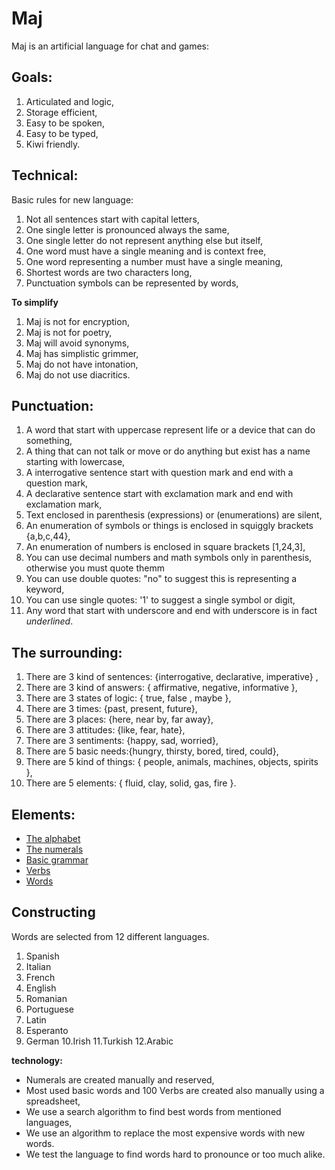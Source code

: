 # Maj

Maj is an artificial language for chat and games:

**Goals:**
------------------------------------------------------------------------------------------------
1. Articulated and logic,
2. Storage efficient, 
3. Easy to be spoken,
4. Easy to be typed,
5. Kiwi friendly.

**Technical:**
------------------------------------------------------------------------------------------------
Basic rules for new language:

1. Not all sentences start with capital letters,
1. One single letter is pronounced always the same,
1. One single letter do not represent anything else but itself,
1. One word must have a single meaning and is context free,
1. One word representing a number must have a single meaning,
1. Shortest words are two characters long,
1. Punctuation symbols can be represented by words,

**To simplify**

1. Maj is not for encryption,
1. Maj is not for poetry,
1. Maj will avoid synonyms,
1. Maj has simplistic grimmer,
1. Maj do not have intonation,
1. Maj do not use diacritics.

**Punctuation:**
------------------------------------------------------------------------------------------------
1. A word that start with uppercase represent life or a device that can do something,
1. A thing that can not talk or move or do anything but exist has a name starting with lowercase,
1. A interrogative sentence start with question mark and end with a question mark,
1. A declarative sentence start with exclamation mark and end with exclamation mark,
1. Text enclosed in parenthesis (expressions) or (enumerations) are silent,
1. An enumeration of symbols or things is enclosed in squiggly brackets {a,b,c,44},
1. An enumeration of numbers is enclosed in square brackets [1,24,3],
1. You can use decimal numbers and math symbols only in parenthesis, otherwise you must quote themm
1. You can use double quotes: "no" to suggest this is representing a keyword,
1. You can use single quotes: '1'  to suggest a single symbol or digit,
1. Any word that start with underscore and end with underscore is in fact _underlined_.

**The surrounding:**
------------------------------------------------------------------------------------------------
1. There are 3 kind of sentences: {interrogative, declarative, imperative} ,
1. There are 3 kind of answers: { affirmative, negative, informative },
1. There are 3 states of logic: { true, false , maybe },
1. There are 3 times:      {past, present, future},
1. There are 3 places:     {here, near by, far away},
1. There are 3 attitudes:  {like, fear, hate},
1. There are 3 sentiments: {happy, sad, worried},
1. There are 5 basic needs:{hungry, thirsty, bored, tired, could},
1. There are 5 kind of things: { people, animals, machines, objects, spirits },
1. There are 5 elements: { fluid, clay, solid, gas, fire }.


**Elements:**
------------------------------------------------------------------------------------------------
* [The alphabet](alphabet.md)
* [The numerals](numerals.md)
* [Basic grammar](basic.md)
* [Verbs](verbs.md)
* [Words](words.md)

## Constructing

Words are selected from 12 different languages.

1. Spanish
2. Italian
3. French
4. English
5. Romanian
6. Portuguese
7. Latin
8. Esperanto
9. German
10.Irish
11.Turkish
12.Arabic

**technology:**

* Numerals are created manually and reserved,
* Most used basic words and 100 Verbs are created also manually using a spreadsheet,
* We use a search algorithm to find best words from mentioned languages,
* We use an algorithm to replace the most expensive words with new words.
* We test the language to find words hard to pronounce or too much alike.
